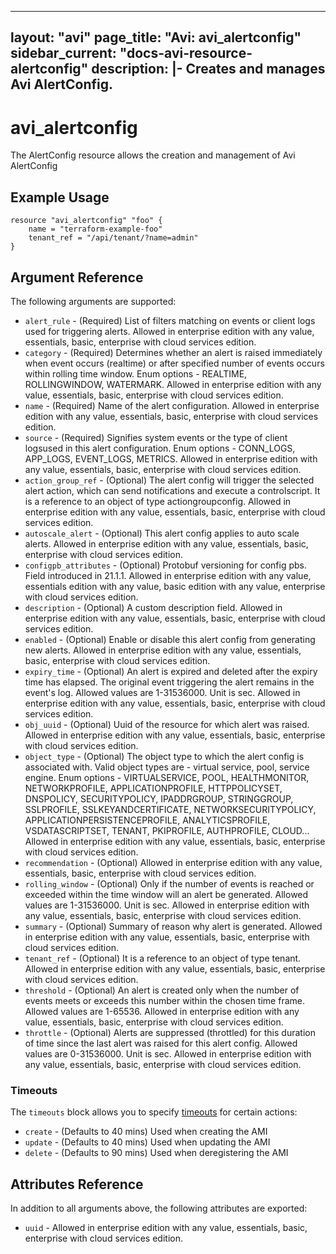 <!--
    Copyright 2021 VMware, Inc.
    SPDX-License-Identifier: Mozilla Public License 2.0
-->
---
layout: "avi"
page_title: "Avi: avi_alertconfig"
sidebar_current: "docs-avi-resource-alertconfig"
description: |-
  Creates and manages Avi AlertConfig.
---

# avi_alertconfig

The AlertConfig resource allows the creation and management of Avi AlertConfig

## Example Usage

```hcl
resource "avi_alertconfig" "foo" {
    name = "terraform-example-foo"
    tenant_ref = "/api/tenant/?name=admin"
}
```

## Argument Reference

The following arguments are supported:

* `alert_rule` - (Required) List of filters matching on events or client logs used for triggering alerts. Allowed in enterprise edition with any value, essentials, basic, enterprise with cloud services edition.
* `category` - (Required) Determines whether an alert is raised immediately when event occurs (realtime) or after specified number of events occurs within rolling time window. Enum options - REALTIME, ROLLINGWINDOW, WATERMARK. Allowed in enterprise edition with any value, essentials, basic, enterprise with cloud services edition.
* `name` - (Required) Name of the alert configuration. Allowed in enterprise edition with any value, essentials, basic, enterprise with cloud services edition.
* `source` - (Required) Signifies system events or the type of client logsused in this alert configuration. Enum options - CONN_LOGS, APP_LOGS, EVENT_LOGS, METRICS. Allowed in enterprise edition with any value, essentials, basic, enterprise with cloud services edition.
* `action_group_ref` - (Optional) The alert config will trigger the selected alert action, which can send notifications and execute a controlscript. It is a reference to an object of type actiongroupconfig. Allowed in enterprise edition with any value, essentials, basic, enterprise with cloud services edition.
* `autoscale_alert` - (Optional) This alert config applies to auto scale alerts. Allowed in enterprise edition with any value, essentials, basic, enterprise with cloud services edition.
* `configpb_attributes` - (Optional) Protobuf versioning for config pbs. Field introduced in 21.1.1. Allowed in enterprise edition with any value, essentials edition with any value, basic edition with any value, enterprise with cloud services edition.
* `description` - (Optional) A custom description field. Allowed in enterprise edition with any value, essentials, basic, enterprise with cloud services edition.
* `enabled` - (Optional) Enable or disable this alert config from generating new alerts. Allowed in enterprise edition with any value, essentials, basic, enterprise with cloud services edition.
* `expiry_time` - (Optional) An alert is expired and deleted after the expiry time has elapsed. The original event triggering the alert remains in the event's log. Allowed values are 1-31536000. Unit is sec. Allowed in enterprise edition with any value, essentials, basic, enterprise with cloud services edition.
* `obj_uuid` - (Optional) Uuid of the resource for which alert was raised. Allowed in enterprise edition with any value, essentials, basic, enterprise with cloud services edition.
* `object_type` - (Optional) The object type to which the alert config is associated with. Valid object types are - virtual service, pool, service engine. Enum options - VIRTUALSERVICE, POOL, HEALTHMONITOR, NETWORKPROFILE, APPLICATIONPROFILE, HTTPPOLICYSET, DNSPOLICY, SECURITYPOLICY, IPADDRGROUP, STRINGGROUP, SSLPROFILE, SSLKEYANDCERTIFICATE, NETWORKSECURITYPOLICY, APPLICATIONPERSISTENCEPROFILE, ANALYTICSPROFILE, VSDATASCRIPTSET, TENANT, PKIPROFILE, AUTHPROFILE, CLOUD... Allowed in enterprise edition with any value, essentials, basic, enterprise with cloud services edition.
* `recommendation` - (Optional) Allowed in enterprise edition with any value, essentials, basic, enterprise with cloud services edition.
* `rolling_window` - (Optional) Only if the number of events is reached or exceeded within the time window will an alert be generated. Allowed values are 1-31536000. Unit is sec. Allowed in enterprise edition with any value, essentials, basic, enterprise with cloud services edition.
* `summary` - (Optional) Summary of reason why alert is generated. Allowed in enterprise edition with any value, essentials, basic, enterprise with cloud services edition.
* `tenant_ref` - (Optional) It is a reference to an object of type tenant. Allowed in enterprise edition with any value, essentials, basic, enterprise with cloud services edition.
* `threshold` - (Optional) An alert is created only when the number of events meets or exceeds this number within the chosen time frame. Allowed values are 1-65536. Allowed in enterprise edition with any value, essentials, basic, enterprise with cloud services edition.
* `throttle` - (Optional) Alerts are suppressed (throttled) for this duration of time since the last alert was raised for this alert config. Allowed values are 0-31536000. Unit is sec. Allowed in enterprise edition with any value, essentials, basic, enterprise with cloud services edition.


### Timeouts

The `timeouts` block allows you to specify [timeouts](https://www.terraform.io/docs/configuration/resources.html#timeouts) for certain actions:

* `create` - (Defaults to 40 mins) Used when creating the AMI
* `update` - (Defaults to 40 mins) Used when updating the AMI
* `delete` - (Defaults to 90 mins) Used when deregistering the AMI

## Attributes Reference

In addition to all arguments above, the following attributes are exported:

* `uuid` -  Allowed in enterprise edition with any value, essentials, basic, enterprise with cloud services edition.

